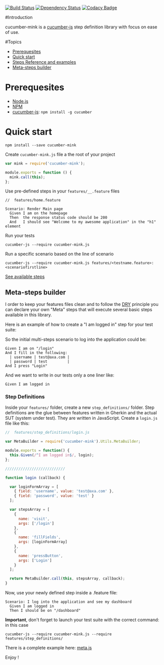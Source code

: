[![Build Status](https://travis-ci.org/AXA-GROUP-SOLUTIONS/cucumber-mink.svg)](https://travis-ci.org/AXA-GROUP-SOLUTIONS/cucumber-mink)
[![Dependency Status](https://gemnasium.com/AXA-GROUP-SOLUTIONS/cucumber-mink.svg)](https://gemnasium.com/AXA-GROUP-SOLUTIONS/cucumber-mink)
[![Codacy Badge](https://www.codacy.com/project/badge/ac135f34f64a4c47a7aba1850acf4009)](https://www.codacy.com/public/dezandeea/cucumber-mink)

#Introduction

cucumber-mink is a [cucumber-js](https://github.com/cucumber/cucumber-js) step definition library with focus on ease of use.

#Topics

- [Prerequesites](#prerequesites)
- [Quick start](#quick-start)
- [Steps Reference and examples](doc/steps.md)
- [Meta-steps builder](#meta-steps-builder)

# Prerequesites

* [Node.js](http://nodejs.org)
* [NPM](http://npmjs.org)
* [cucumber-js](https://github.com/cucumber/cucumber-js): `npm install -g cucumber`

# Quick start

    npm install --save cucumber-mink

Create `cucumber-mink.js` file a the root of your project

``` javascript
var mink = require('cucumber-mink');

module.exports = function () {
  mink.call(this);
};
```

Use pre-defined steps in your `features/__.feature` files

``` gherkin
//  features/home.feature

Scenario: Render Main page
  Given I am on the homepage
  Then  the response status code should be 200
  And   I should see "Welcome to my awesome application" in the "h1" element
```

Run your tests

    cucumber-js --require cucumber-mink.js
    
Run a specific scenario based on the line of scenario

    cucumber-js --require cucumber-mink.js features/<testname.feature>:<scenariofirstline>


[See available steps](doc/steps.md)

## Meta-steps builder

I order to keep your features files clean and to follow the [DRY](http://en.wikipedia.org/wiki/Don't_repeat_yourself) principle
you can declare your own "Meta" steps that will execute several basic steps available in this library.

Here is an example of how to create a "I am logged in" step for your test suite:

So the initial multi-steps scenario to log into the application could be:

``` gherkin
Given I am on "/login"
And I fill in the following:
  | username | test@axa.com |
  | password | test         |
And I press "Login"
```

And we want to write in our tests only a one liner like:

``` gherkin
Given I am logged in
```

### Step Definitions

Inside your `features/` folder, create a new `step_definitions/` folder. Step definitions are the glue between features written in Gherkin and the actual SUT (system under test). They are written in JavaScript.
Create a `login.js` file like this:

``` javascript
//  features/step_definitions/login.js

var MetaBuilder = require('cucumber-mink').Utils.MetaBuilder;

module.exports = function() {
  this.Given(/^I am logged in$/, login);
};

///////////////////////////

function login (callback) {

  var loginFormArray = [
    { field: 'username', value: 'test@axa.com' },
    { field: 'password', value: 'test' }
  ];

  var stepsArray = [
    {
      name: 'visit',
      args: ['/login']
    },
    {
      name: 'fillFields',
      args: [loginFormArray]
    },
    {
      name: 'pressButton',
      args: ['Login']
    }
  ];

  return MetaBuilder.call(this, stepsArray, callback);
}
```

Now, use your newly defined step inside a .feature file:

``` gherkin
Scenario: I log into the application and see my dashboard
  Given I am logged in
  Then I should be on "/dashboard"
```

__Important__, don't forget to launch your test suite with the correct command: in this case

``` shell
cucumber-js --require cucumber-mink.js --require features/step_definitions/
```

There is a complete example here: [meta.js](features/step_definitions/meta.js)

Enjoy !
